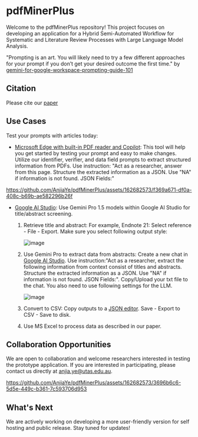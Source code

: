# pdfMinerPlus 

Welcome to the pdfMinerPlus repository! This project focuses on developing an application for a Hybrid Semi-Automated Workflow for Systematic and Literature Review Processes with Large Language Model Analysis.

"Prompting is an art. You will likely need to try a few different approaches for your prompt if you don’t get your desired outcome the first time."
by [gemini-for-google-workspace-prompting-guide-101](https://inthecloud.withgoogle.com/gemini-for-google-workspace-prompt-guide/dl-cd.html)


## Citation

Please cite our [paper](https://www.mdpi.com/1999-5903/16/5/167)


## Use Cases

Test your prompts with articles today:

- [Microsoft Edge with built-in PDF reader and Copilot](https://microsoft.com/edge): This tool will help you get started by testing your prompt and easy to make changes. Utilize our identifier, verifier, and data field prompts to extract structured information from PDFs.
  Use instruction: "Act as a researcher, answer from this page. Structure the extracted information as a JSON. Use "NA" if information is not found. JSON Fields:"

 https://github.com/AnjiaYe/pdfMinerPlus/assets/162682573/f369a671-df0a-408c-b69b-ae582296b26f


- [Google AI Studio](https://aistudio.google.com): Use Gemini Pro 1.5 models within Google AI Studio for title/abstract screening.
  1. Retrieve title and abstract: For example, Endnote 21: Select reference - File - Export. Make sure you select following output style:
     
     ![image](https://github.com/AnjiaYe/pdfMinerPlus/assets/162682573/f3b0ac45-3faa-4617-b6c3-228f41e1e23c)
     
  2. Use Gemini Pro to extract data from abstracts: Create a new chat in [Google AI Studio](https://aistudio.google.com/app/prompts/new_chat). Use instruction:"Act as a researcher, extract the following information from context consist of titles and abstracts. Structure the extracted information as a JSON. Use "NA" if information is not found. JSON Fields:". Copy/Upload your txt file to the chat. You also need to use following settings for the LLM.
     
     ![image](https://github.com/AnjiaYe/pdfMinerPlus/assets/162682573/b5c57c87-fd31-4dd6-b4e9-2d1f03b4accd)
     
  3. Convert to CSV: Copy outputs to a [JSON editor](https://jsoneditoronline.org/). Save - Export to CSV - Save to disk.
     
  4. Use MS Excel to process data as described in our paper.
 

## Collaboration Opportunities

We are open to collaboration and welcome researchers interested in testing the prototype application. If you are interested in participating, please contact us directly at [anjia.ye@utas.edu.au](mailto:anjia.ye@utas.edu.au).

https://github.com/AnjiaYe/pdfMinerPlus/assets/162682573/3696b6c6-5d5e-449c-b361-7c593706d953


## What's Next 

We are actively working on developing a more user-friendly version for self hosting and public release. Stay tuned for updates! 

